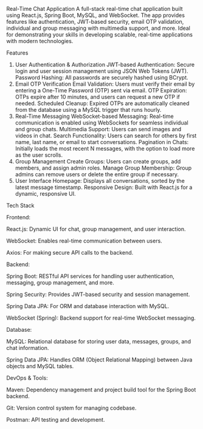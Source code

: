 Real-Time Chat Application
A full-stack real-time chat application built using React.js, Spring Boot, MySQL, and WebSocket. The app provides features like authentication, JWT-based security, email OTP validation, individual and group messaging with multimedia support, and more. Ideal for demonstrating your skills in developing scalable, real-time applications with modern technologies.

Features
1. User Authentication & Authorization
JWT-based Authentication: Secure login and user session management using JSON Web Tokens (JWT).
Password Hashing: All passwords are securely hashed using BCrypt.
2. Email OTP Verification
Email Validation: Users must verify their email by entering a One-Time Password (OTP) sent via email.
OTP Expiration: OTPs expire after 10 minutes, and users can request a new OTP if needed.
Scheduled Cleanup: Expired OTPs are automatically cleaned from the database using a MySQL trigger that runs hourly.
3. Real-Time Messaging
WebSocket-based Messaging: Real-time communication is enabled using WebSockets for seamless individual and group chats.
Multimedia Support: Users can send images and videos in chat.
Search Functionality: Users can search for others by first name, last name, or email to start conversations.
Pagination in Chats: Initially loads the most recent N messages, with the option to load more as the user scrolls.
4. Group Management
Create Groups: Users can create groups, add members, and assign admin roles.
Manage Group Membership: Group admins can remove users or delete the entire group if necessary.
5. User Interface
Homepage: Displays all conversations, sorted by the latest message timestamp.
Responsive Design: Built with React.js for a dynamic, responsive UI.


Tech Stack

Frontend:

React.js: Dynamic UI for chat, group management, and user interaction.

WebSocket: Enables real-time communication between users.

Axios: For making secure API calls to the backend.

Backend:

Spring Boot: RESTful API services for handling user authentication, messaging, group management, and more.

Spring Security: Provides JWT-based security and session management.

Spring Data JPA: For ORM and database interaction with MySQL.

WebSocket (Spring): Backend support for real-time WebSocket messaging.

Database:

MySQL: Relational database for storing user data, messages, groups, and chat information.

Spring Data JPA: Handles ORM (Object Relational Mapping) between Java objects and MySQL tables.

DevOps & Tools:

Maven: Dependency management and project build tool for the Spring Boot backend.

Git: Version control system for managing codebase.

Postman: API testing and development.
